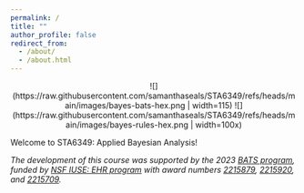 ```yaml
---
permalink: /
title: ""
author_profile: false
redirect_from: 
  - /about/
  - /about.html
---
```


<center>
![](https://raw.githubusercontent.com/samanthaseals/STA6349/refs/heads/main/images/bayes-bats-hex.png | width=115) ![](https://raw.githubusercontent.com/samanthaseals/STA6349/refs/heads/main/images/bayes-rules-hex.png | width=100x)
</center>

Welcome to STA6349: Applied Bayesian Analysis! <br>

*The development of this course was supported by the 2023 [BATS program](https://www.stat.uci.edu/bayes-bats/), funded by [NSF IUSE: EHR program](https://www.nsf.gov/pubs/2021/nsf21579/nsf21579.htm) with award numbers [2215879](https://www.nsf.gov/awardsearch/showAward?AWD_ID=2215879&HistoricalAwards=false), [2215920](https://www.nsf.gov/awardsearch/showAward?AWD_ID=2215920&HistoricalAwards=false), and [2215709](https://www.nsf.gov/awardsearch/showAward?AWD_ID=2215709&HistoricalAwards=false).*

